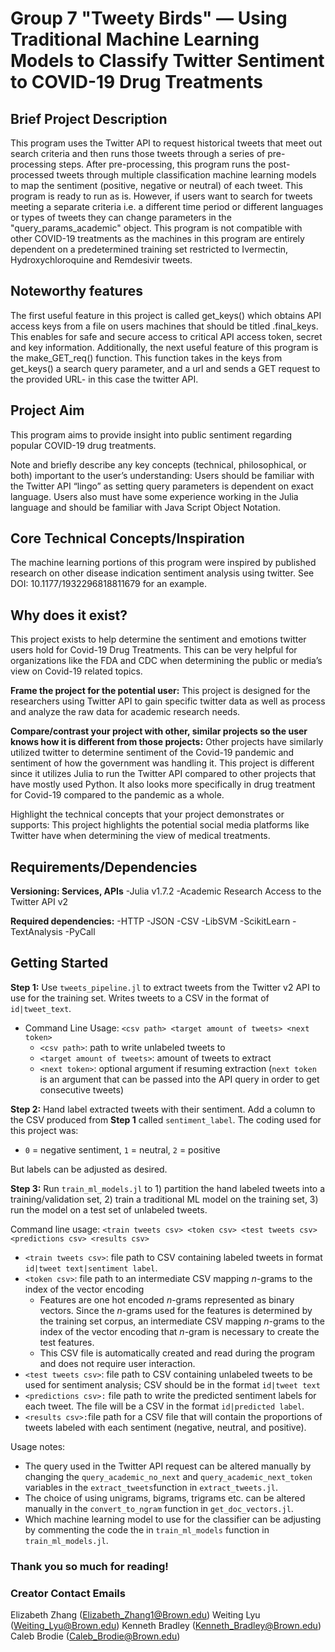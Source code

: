 # Group 7 "Tweety Birds" —  Using Traditional Machine Learning Models to Classify Twitter Sentiment to COVID-19 Drug Treatments

## Brief Project Description
This program uses the Twitter API to request historical tweets that meet out search criteria and then runs those tweets through a series of pre-processing steps. After pre-processing, this program runs the post-processed tweets through multiple classification machine learning models to map the sentiment (positive, negative or neutral) of each tweet. This program is ready to run as is. However, if users want to search for tweets meeting a separate criteria i.e. a different time period or different languages or types of tweets they can change parameters in the "query_params_academic" object. This program is not compatible with other COVID-19 treatments as the machines in this program are entirely dependent on a predetermined training set restricted to Ivermectin, Hydroxychloroquine and Remdesivir tweets. 

## Noteworthy features
The first useful feature in this project is called get_keys() which obtains API access keys from a file on users machines that should be titled .final_keys. This enables for safe and secure access to critical API access token, secret and key information. Additionally, the next useful feature of this program is the make_GET_req() function. This function takes in the keys from get_keys() a search query parameter, and a url and sends a GET request to the provided URL- in this case the twitter API.

## Project Aim
This program aims to provide insight into public sentiment regarding popular COVID-19 drug treatments. 

Note and briefly describe any key concepts (technical, philosophical, or both) important to the user’s understanding:
Users should be familiar with the Twitter API “lingo” as setting query parameters is dependent on exact language. Users also must have some experience working in the Julia language and should be familiar with Java Script Object Notation. 

## Core Technical Concepts/Inspiration 
The machine learning portions of this program were inspired by published research on other disease indication sentiment analysis using twitter. See DOI: 10.1177/1932296818811679 for an example.

## Why does it exist?
This project exists to help determine the sentiment and emotions twitter users hold for Covid-19 Drug Treatments. This can be very helpful for organizations like the FDA and CDC when determining the public or media’s view on Covid-19 related topics.

**Frame the project for the potential user:**
This project is designed for the researchers using Twitter API to gain specific twitter data as well as process and analyze the raw data for academic research needs. 

**Compare/contrast your project with other, similar projects so the user knows how it is different from those projects:**
Other projects have similarly utilized twitter to determine sentiment of the Covid-19 pandemic and sentiment of how the government was handling it. This project is different since it utilizes Julia to run the Twitter API compared to other projects that have mostly used Python. It also looks more specifically in drug treatment for Covid-19 compared to the pandemic as a whole.

Highlight the technical concepts that your project demonstrates or supports:
This project highlights the potential social media platforms like Twitter have when determining the view of medical treatments.


## Requirements/Dependencies
**Versioning: Services, APIs**
-Julia v1.7.2 
-Academic Research Access to the Twitter API v2 

**Required dependencies:**
-HTTP
-JSON
-CSV
-LibSVM
-ScikitLearn 
-TextAnalysis
-PyCall 

## Getting Started
**Step 1:** Use `tweets_pipeline.jl` to extract tweets from the Twitter v2 API to use for the training set. Writes tweets to a CSV in the format of `id|tweet_text`. 
    
- Command Line Usage: `<csv path> <target amount of tweets> <next token> `
    - `<csv path>`: path to write unlabeled tweets to
    - `<target amount of tweets>`: amount of tweets to extract 
    - `<next token>`: optional argument if resuming extraction (`next token` is an argument that can be passed into the API query in order to get consecutive tweets)

**Step 2:** Hand label extracted tweets with their sentiment. Add a column to the CSV produced from **Step 1** called `sentiment_label`. The coding used for this project was: 
- `0` = negative sentiment, `1` = neutral, `2` = positive

But labels can be adjusted as desired.

**Step 3:** Run `train_ml_models.jl` to 1) partition the hand labeled tweets into a training/validation set, 2) train a traditional ML model on the training set, 3) run the model on a test set of unlabeled tweets. 

Command line usage: `<train tweets csv> <token csv> <test tweets csv>  <predictions csv> <results csv>`
- `<train tweets csv>`: file path to CSV containing labeled tweets in format `id|tweet text|sentiment label`. 
- `<token csv>`: file path to an intermediate CSV mapping *n*-grams to the index of the vector encoding
    - Features are one hot encoded *n*-grams represented as binary vectors. Since the *n*-grams used for the features is determined by the training set corpus, an intermediate CSV mapping *n*-grams to the index of the vector encoding that *n*-gram is necessary to create the test features. 
    - This CSV file is automatically created and read during the program and does not require user interaction. 
- `<test tweets csv>`: file path to CSV containing unlabeled tweets to be used for sentiment analysis; CSV should be in the format `id|tweet text`
- `<predictions csv>:` file path to write the predicted sentiment labels for each tweet. The file will be a CSV in the format `id|predicted label`. 
- `<results csv>:`file path for a CSV file that will contain the proportions of tweets labeled with each sentiment (negative, neutral, and positive).

Usage notes:
- The query used in the Twitter API request can be altered manually by changing the `query_academic_no_next` and `query_academic_next_token` variables in the `extract_tweets`function in `extract_tweets.jl`.
- The choice of using unigrams, bigrams, trigrams etc. can be altered manually in the `convert_to_ngram` function in `get_doc_vectors.jl`.
- Which machine learning model to use for the classifier can be adjusting by commenting the code the in `train_ml_models` function in `train_ml_models.jl`.


### Thank you so much for reading!

### Creator Contact Emails
Elizabeth Zhang (Elizabeth_Zhang1@Brown.edu) 
Weiting Lyu (Weiting_Lyu@Brown.edu) 
Kenneth Bradley (Kenneth_Bradley@Brown.edu) 
Caleb Brodie (Caleb_Brodie@Brown.edu)